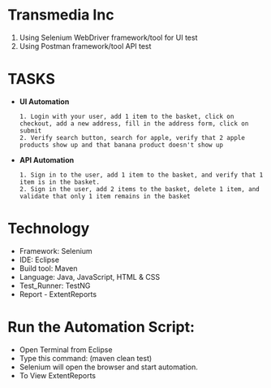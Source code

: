 <h1 align="left">Transmedia Inc</h1>

1. Using Selenium WebDriver framework/tool for UI test
2. Using Postman framework/tool API test

<h1 align="left">TASKS</h1>

- **UI Automation**
  
      1. Login with your user, add 1 item to the basket, click on checkout, add a new address, fill in the address form, click on submit
      2. Verify search button, search for apple, verify that 2 apple products show up and that banana product doesn't show up
 
- **API Automation**

      1. Sign in to the user, add 1 item to the basket, and verify that 1 item is in the basket.
      2. Sign in the user, add 2 items to the basket, delete 1 item, and validate that only 1 item remains in the basket
  
<h1 align="left">Technology</h1>

- Framework: Selenium
- IDE: Eclipse
- Build tool: Maven
- Language: Java, JavaScript, HTML & CSS
- Test_Runner: TestNG
- Report - ExtentReports

<h1 align="left">Run the Automation Script:</h1>

- Open Terminal from Eclipse
- Type this command: (maven clean test)
- Selenium will open the browser and start automation.
- To View ExtentReports



